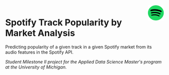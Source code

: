 
<img src="assets/spotify_icon.png" width="50" height="50" align="right">

# Spotify Track Popularity by Market Analysis


Predicting popularity of a given track in a given Spotify market from its audio features in the Spotify API.

*Student Milestone II project for the Applied Data Science Master's program at the University of Michigan.*
